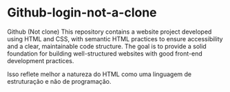 # Github-login-not-a-clone
Github (Not clone)
This repository contains a website project developed using HTML and CSS, with semantic HTML practices to ensure accessibility and a clear, maintainable code structure. The goal is to provide a solid foundation for building well-structured websites with good front-end development practices.

Isso reflete melhor a natureza do HTML como uma linguagem de estruturação e não de programação.
